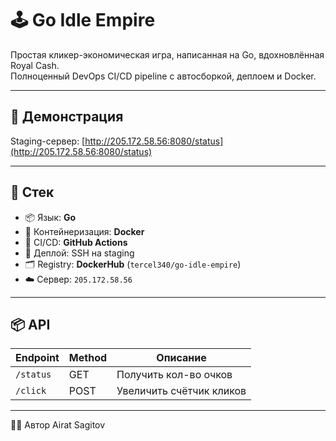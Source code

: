 # 🕹️ Go Idle Empire

Простая кликер-экономическая игра, написанная на Go, вдохновлённая Royal Cash.  
Полноценный DevOps CI/CD pipeline с автосборкой, деплоем и Docker.

---

## 🚀 Демонстрация

Staging-сервер: [http://205.172.58.56:8080/status](http://205.172.58.56:8080/status)

---

## 🧩 Стек

- 📦 Язык: **Go**
- 🐳 Контейнеризация: **Docker**
- 🤖 CI/CD: **GitHub Actions**
- 🚀 Деплой: SSH на staging
- 🗂️ Registry: **DockerHub** (`tercel340/go-idle-empire`)
- ☁️ Сервер: `205.172.58.56`

---

## 📦 API

| Endpoint         | Method | Описание                 |
|------------------|--------|--------------------------|
| `/status`        | GET    | Получить кол-во очков    |
| `/click`         | POST   | Увеличить счётчик кликов |

---

👨‍💻 Автор
Airat Sagitov